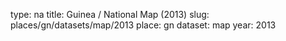 type: na
title: Guinea / National Map (2013)
slug: places/gn/datasets/map/2013
place: gn
dataset: map
year: 2013
